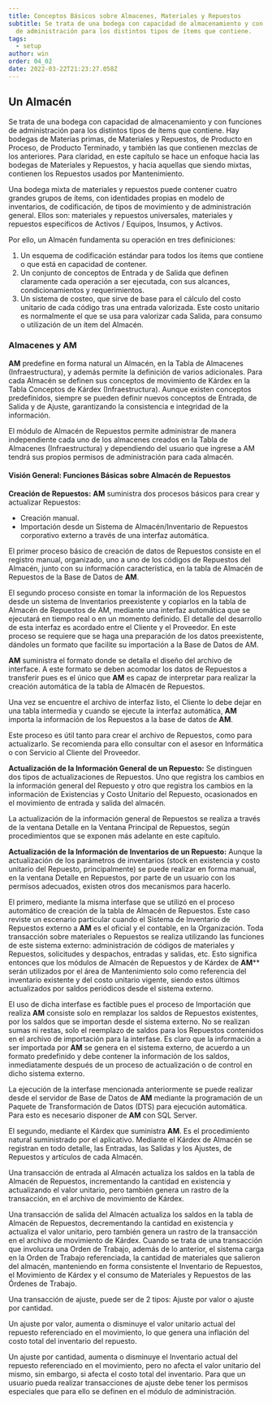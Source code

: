```yaml
---
title: Conceptos Básicos sobre Almacenes, Materiales y Repuestos
subtitle: Se trata de una bodega con capacidad de almacenamiento y con funciones
  de administración para los distintos tipos de ítems que contiene.
tags:
  - setup
author: win
order: 04_02
date: 2022-03-22T21:23:27.058Z
---
```

## Un Almacén

Se trata de una bodega con capacidad de almacenamiento y con funciones de administración para los distintos tipos de ítems que contiene. Hay bodegas de Materias primas, de Materiales y Repuestos, de Producto en Proceso, de Producto Terminado, y también las que contienen mezclas de los anteriores. Para claridad, en este capítulo se hace un enfoque hacia las bodegas de Materiales y Repuestos, y hacia aquellas que siendo mixtas, contienen los Repuestos usados por Mantenimiento.

Una bodega mixta de materiales y repuestos puede contener cuatro grandes grupos de ítems, con identidades propias en modelo de inventarios, de codificación, de tipos de movimiento y de administración general. Ellos son: materiales y repuestos universales, materiales y repuestos específicos de Activos / Equipos, Insumos, y Activos.

Por ello, un Almacén fundamenta su operación en tres definiciones:

1. Un esquema de codificación estándar para todos los ítems que contiene o que está en capacidad de contener.
2. Un  conjunto  de  conceptos  de  Entrada  y  de  Salida  que  definen  claramente  cada operación a ser ejecutada, con sus alcances, condicionamientos y requerimientos.
3. Un sistema de costeo, que sirve de base para el cálculo del costo unitario de  cada código tras una entrada valorizada. Este costo unitario es normalmente el que se usa para valorizar cada Salida, para consumo o utilización de un ítem del Almacén.

### Almacenes y AM

**AM** predefine en forma natural un Almacén, en la Tabla de Almacenes (Infraestructura), y además permite la definición de varios adicionales. Para cada Almacén se definen sus conceptos de movimiento de  Kárdex  en la Tabla Conceptos de Kárdex (Infraestructura). Aunque existen  conceptos predefinidos, siempre se pueden definir nuevos conceptos de Entrada, de Salida y de Ajuste, garantizando la consistencia e integridad de la información.

El módulo de  Almacén de Repuestos permite administrar de manera independiente cada uno de los almacenes creados en la Tabla de Almacenes (Infraestructura) y dependiendo del usuario que ingrese a AM tendrá sus propios permisos de administración para cada almacén.

#### Visión General: Funciones Básicas sobre Almacén de Repuestos

**Creación de Repuestos:** **AM** suministra dos procesos básicos para crear y actualizar Repuestos:

- Creación manual.
- Importación desde un Sistema de Almacén/Inventario de Repuestos  corporativo externo a través de una interfaz automática.

El primer proceso básico de creación de datos de Repuestos consiste en el   registro manual, organizado, uno a uno de los códigos de Repuestos del Almacén, junto con su información característica, en la tabla de Almacén de Repuestos de la Base de Datos de **AM**.

El segundo proceso consiste en tomar la información de los Repuestos desde un sistema de Inventarios preexistente y copiarlos en la tabla de Almacén de Repuestos de AM, mediante una interfaz automática que se ejecutará en tiempo real o en un momento definido. El detalle del desarrollo de esta interfaz es acordado entre el Cliente y el Proveedor. En este proceso se requiere que se haga una preparación de los datos preexistente, dándoles un formato que facilite su importación a la Base de Datos de AM.

**AM** suministra el formato donde se detalla el diseño del archivo de interface. A este formato se deben acomodar los datos de Repuestos a transferir pues es el único que **AM** es capaz de interpretar para  realizar la creación automática de la tabla de Almacén de Repuestos.

Una vez se encuentre el archivo de interfaz listo, el Cliente lo debe dejar en una tabla intermedia y cuando se ejecute la interfaz automática, **AM** importa la información de los Repuestos a la base de datos de **AM**.

Este proceso es útil tanto para crear el archivo de Repuestos, como para actualizarlo. Se recomienda para ello consultar con el asesor en Informática o con Servicio al Cliente del Proveedor.

**Actualización de la Información General de un Repuesto:** Se distinguen dos tipos  de actualizaciones de Repuestos. Uno que registra los cambios en la información general del Repuesto y otro que registra los cambios en la información de Existencias y Costo Unitario del Repuesto, ocasionados en el movimiento de entrada y salida del almacén.

La actualización de la información general de Repuestos se realiza a través de la ventana Detalle en la Ventana Principal de Repuestos, según procedimientos que se exponen más adelante en este capítulo.

**Actualización de la Información de Inventarios de un Repuesto:**   Aunque la actualización de los parámetros de inventarios (stock  en  existencia y costo unitario del Repuesto, principalmente) se puede realizar en forma manual, en la ventana Detalle en Repuestos,  por  parte  de  un  usuario  con los permisos adecuados,  existen  otros  dos mecanismos para hacerlo.

El  primero,  mediante la  misma  interfase  que  se  utilizó  en  el  proceso  automático  de creación de la tabla de Almacén de Repuestos.  Este caso reviste un escenario  particular cuando el Sistema de Inventario de Repuestos externo a **AM** es el oficial  y  el contable, en la Organización. Toda  transacción sobre materiales  o   Repuestos  se  realiza  utilizando  las funciones de este sistema externo: administración de códigos  de materiales y Repuestos, solicitudes y despachos, entradas y salidas, etc. Esto  significa entonces que los módulos de Almacén de Repuestos y de Kárdex de **AM**** serán  utilizados por el área de Mantenimiento solo como referencia del inventario existente y  del costo unitario vigente, siendo estos últimos actualizados por saldos periódicos desde el sistema externo.

El uso de dicha interfase es factible pues el proceso de Importación que realiza  **AM** consiste solo en  remplazar los saldos  de  Repuestos  existentes,  por  los  saldos  que  se importan desde el sistema externo. No se realizan sumas ni restas, solo el reemplazo de saldos para los Repuestos contenidos en el archivo de  importación para la interfase.  Es claro que  la información a ser importada por **AM** se genera en el sistema externo, de acuerdo a un formato predefinido y debe contener la información de los saldos, inmediatamente después de un proceso de actualización o de control en dicho sistema externo.

La ejecución de la interfase mencionada anteriormente se puede realizar desde el servidor de Base de Datos de **AM** mediante la programación de un Paquete de Transformación de Datos (DTS) para ejecución automática. Para esto es necesario disponer de **AM** con SQL Server.

El  segundo,  mediante  el  Kárdex  que  suministra  **AM**. Es  el  procedimiento   natural suministrado por el aplicativo. Mediante el Kárdex de Almacén se registran en todo detalle, las Entradas, las Salidas y los Ajustes, de Repuestos y artículos de cada Almacén.

Una transacción de entrada al Almacén actualiza los saldos en la tabla de Almacén de Repuestos, incrementando  la  cantidad  en  existencia  y  actualizando  el  valor  unitario,  pero  también genera un rastro de la transacción, en el archivo de movimiento de Kárdex.

Una transacción de salida del Almacén actualiza los saldos en la tabla  de Almacén de Repuestos, decrementando la cantidad en existencia y actualiza el valor unitario, pero también genera un rastro de la transacción en el archivo de movimiento de Kárdex. Cuando se trata de una transacción que involucra una Orden de Trabajo, además de  lo anterior, el sistema carga en la  Orden  de Trabajo referenciada,  la  cantidad de  materiales que  salieron del almacén, manteniendo en forma consistente el Inventario de Repuestos, el Movimiento de Kárdex y el consumo de Materiales y Repuestos de las Órdenes de Trabajo.

Una transacción de ajuste, puede ser de 2 tipos: Ajuste por valor o ajuste por cantidad. 

Un ajuste por valor, aumenta o disminuye el valor unitario actual del repuesto referenciado en el movimiento, lo que genera una inflación del costo total del  inventario del repuesto. 

Un ajuste por cantidad, aumenta o disminuye el Inventario actual del repuesto referenciado en el movimiento, pero no afecta el valor unitario del  mismo, sin embargo, si afecta el costo total del inventario. Para que un usuario pueda realizar transacciones de ajuste debe tener los permisos especiales que para ello se definen en el módulo de administración.
